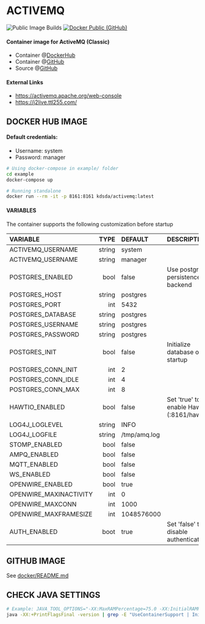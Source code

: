 # ACTIVEMQ
![Public Image Builds](https://github.com/Kreditorforeningens-Driftssentral-DA/container-image-activemq/workflows/Packer%20Public/badge.svg?branch=main)
[![Docker Public (GitHub)](https://github.com/Kreditorforeningens-Driftssentral-DA/container-image-activemq/actions/workflows/docker-public.yml/badge.svg)](https://github.com/Kreditorforeningens-Driftssentral-DA/container-image-activemq/actions/workflows/docker-public.yml)

#### Container image for ActiveMQ (Classic)

  * Container @[DockerHub](https://hub.docker.com/r/kdsda/activemq)
  * Container @[GitHub](https://github.com/Kreditorforeningens-Driftssentral-DA/container-image-activemq/pkgs/container/container-image-activemq)
  * Source @[GitHub](https://github.com/Kreditorforeningens-Driftssentral-DA/container-image-activemq/)

#### External Links

  * https://activemq.apache.org/web-console
  * https://j2live.ttl255.com/

## DOCKER HUB IMAGE

#### Default credentials:

  * Username: system
  * Password: manager

```bash
# Using docker-compose in example/ folder
cd example
docker-compose up

# Running standalone
docker run --rm -it -p 8161:8161 kdsda/activemq:latest
```

#### VARIABLES
The container supports the following customization before startup

| VARIABLE | TYPE | DEFAULT | DESCRIPTION |
| :-- | --: | :-- | :-- |
| ACTIVEMQ_USERNAME      | string | system            ||
| ACTIVEMQ_USERNAME      | string | manager           ||
| POSTGRES_ENABLED       | bool   | false             | Use postgres persistence backend |
| POSTGRES_HOST          | string | postgres          ||
| POSTGRES_PORT          | int    | 5432              ||
| POSTGRES_DATABASE      | string | postgres          ||
| POSTGRES_USERNAME      | string | postgres          ||
| POSTGRES_PASSWORD      | string | postgres          ||
| POSTGRES_INIT          | bool   | false             | Initialize database on startup | 
| POSTGRES_CONN_INIT     | int    | 2                 ||
| POSTGRES_CONN_IDLE     | int    | 4                 ||
| POSTGRES_CONN_MAX      | int    | 8                 ||
| HAWTIO_ENABLED         | bool   | false             | Set 'true' to enable HawtIO (:8161/hawtio) |
| LOG4J_LOGLEVEL         | string | INFO              ||
| LOG4J_LOGFILE          | string | /tmp/amq.log      ||
| STOMP_ENABLED          | bool   | false             ||
| AMPQ_ENABLED           | bool   | false             ||
| MQTT_ENABLED           | bool   | false             ||
| WS_ENABLED             | bool   | false             || 
| OPENWIRE_ENABLED       | bool   | true              ||
| OPENWIRE_MAXINACTIVITY | int    | 0                 ||
| OPENWIRE_MAXCONN       | int    | 1000              ||
| OPENWIRE_MAXFRAMESIZE  | int    | 1048576000        ||
| AUTH_ENABLED           | boot   | true              | Set 'false' to disable authentication |

## GITHUB IMAGE
See [docker/README.md](https://github.com/Kreditorforeningens-Driftssentral-DA/container-image-activemq/blob/main/docker/README.md)

## CHECK JAVA SETTINGS
```bash
# Example: JAVA_TOOL_OPTIONS="-XX:MaxRAMPercentage=75.0 -XX:InitialRAMPercentage=25.0 -XX:+ExitOnOutOfMemoryError"
java -XX:+PrintFlagsFinal -version | grep -E "UseContainerSupport | InitialRAMPercentage | MaxRAMPercentage | MinRAMPercentage | MaxHeapSize | ExitOnOutOfMemoryError"
```
